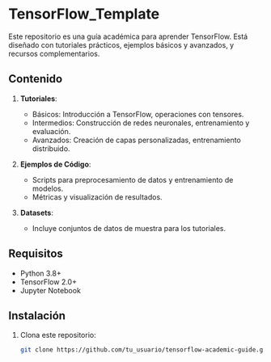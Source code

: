 # TensorFlow_Template

Este repositorio es una guía académica para aprender TensorFlow. Está diseñado con tutoriales prácticos, ejemplos básicos y avanzados, y recursos complementarios.

## Contenido

1. **Tutoriales**: 
   - Básicos: Introducción a TensorFlow, operaciones con tensores.
   - Intermedios: Construcción de redes neuronales, entrenamiento y evaluación.
   - Avanzados: Creación de capas personalizadas, entrenamiento distribuido.

2. **Ejemplos de Código**:
   - Scripts para preprocesamiento de datos y entrenamiento de modelos.
   - Métricas y visualización de resultados.

3. **Datasets**:
   - Incluye conjuntos de datos de muestra para los tutoriales.

## Requisitos

- Python 3.8+
- TensorFlow 2.0+
- Jupyter Notebook

## Instalación

1. Clona este repositorio:
   ```bash
   git clone https://github.com/tu_usuario/tensorflow-academic-guide.git
